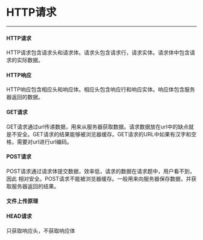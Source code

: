 # HTTP请求

---

#### HTTP请求

HTTP请求包含请求头和请求体。请求头包含请求行，请求实体。请求体中包含请求的实际数据。

#### HTTP响应

HTTP响应包含相应头和响应体。相应头包含响应行和响应实体。响应体包含服务器返回的数据。

#### GET请求

GET请求通过url传递数据，用来从服务器获取数据。请求数据放在url中的缺点就是不安全。GET请求的结果能够被浏览器缓存。GET请求的URL中如果有汉字和空格，需要对url进行url编码。

#### POST请求

POST请求通过请求体提交数据，效率低，请求的数据在请求题中，用户看不到，因此 相对安全。POST请求不能被浏览器缓存。一般用来向服务器保存数据，并获取服务器返回的结果。

#### 文件上传原理

#### HEAD请求

只获取响应头，不获取响应体



